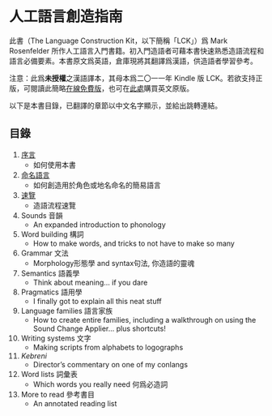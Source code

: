 # 人工語言創造指南

此書（The Language Construction Kit，以下簡稱「LCK」）爲 Mark Rosenfelder 所作人工語言入門書籍。初入門造語者可藉本書快速熟悉造語流程和語言必備要素。本書原文爲英語，倉庫現將其翻譯爲漢語，供造語者學習參考。

注意：此爲**未授權**之漢語譯本，其母本爲二〇一一年 Kindle 版 LCK。若欲支持正版，可閱讀此簡略[在線免費版](http://zompist.com/kit.html)，也可在[此處](http://zompist.com/lckbook.html)購買英文原版。

以下是本書目錄，已翻譯的章節以中文名字顯示，並給出跳轉連結。

## 目錄

1. [序言](01%20序言.md)
    - 如何使用本書
2. [命名語言](02%20命名語言.md)
    - 如何創造用於角色或地名命名的簡易語言
3. [速覽](03%20速覽.md)
    - 造語流程速覽
4. Sounds 音韻
    - An expanded introduction to phonology
5. Word building 構詞
    - How to make words, and tricks to not have to make so many
6. Grammar 文法
    - Morphology形態學 and syntax句法, 你造語的靈魂
7. Semantics 語義學
    - Think about meaning... if you dare
8. Pragmatics 語用學
    - I finally got to explain all this neat stuff
9. Language families 語言家族
    - How to create entire families, including a walkthrough on using the Sound Change Applier... plus shortcuts!
10. Writing systems 文字
    - Making scripts from alphabets to logographs
11. *Kebreni*
    - Director’s commentary on one of my conlangs
12. Word lists 詞彙表
    - Which words you really need 何爲必造詞
13. More to read 參考書目
    - An annotated reading list
